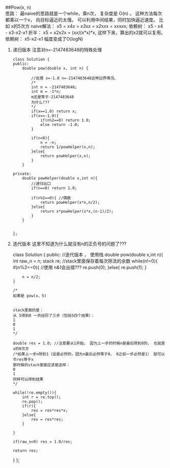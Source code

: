 ##Pow(x, n)    
思路：
最naive的思路就是一个while，乘n次， 复杂度是 O(n) 。 这种方法每次都乘以一个x，  向目标逼近的太慢。
可以利用中间结果，同时加快逼近速度。
比如 x的5次方
naive解法：
x5 = x4*x = x3*x*x = x2*x*x*x = x*x*x*x*x;
依赖树： x5 - x4 - x3-x2-x1
折半：
x5 = x2*x2*x = (x*x)*(x*x)*x,  这样下来，算出的x2就可以复用。
依赖树： x5-x2-x1
幅度变成了O(logN)

1. 	递归版本
	注意对n=-2147483648的特殊处理
	
		class Solution {
		public:
		    double pow(double x, int n) {
		        
		        //处理 x=-1.0 n=-2147483648这种边界情况。
		        /*
		        int n = -2147483648;
		        int m = -1*n;
		        m还是等于-2147483648
		        为什么???
		        */
		        if(x==1.0) return x;
		        if(x==-1.0){
		            if(n%2==0) return 1.0;
		            else return -1.0;
		        }
		        
		        if(n<0){
		            n = -n;
		            return 1/powHelper(x,n);
		        }else{
		            return powHelper(x,n);
		        }
		    }
		    
		private:
		    double powHelper(double x,int n){
		        //递归出口
		    	if(n==0) return 1.0;
		    
		    	if(n%2==0){ //偶数
		    		return powHelper(x*x,n/2);	
		    	}else{
		    		return x*powHelper(x*x,(n-1)/2);
		    	}
		    }

		    
		};

2. 	迭代版本
	这里不知道为什么就没有n的正负号的问题了???

	class Solution {
	public:
	//迭代版本 ， 使用栈
	double pow(double x,int n){
	    int raw_n = n;
		stack<int> re; //stack里面保存着每次除法的余数
		while(n!=0){
			if(n%2==0){ //使用 n&1会出错???
				re.push(0);
			}else{
				re.push(1);
			}

			n = n/2;
		}

		/*
		如果是 pow(x，5)


		stack里面的是：
		从 5得到0 一共经历了三步（包括5四个结果）：
		1
		0
		1
		*/

		double res = 1.0; //注意要从1开始， 因为上一步的时候n是最后除到0的， 也就是x的0次方
		/*如果上一步n除到1（这是必然的，因为n最后必然等于0， 0之前一步必然是1） 就可以令res等于x
		那时候的stack里面应该是这样：
		0
		1
		同样可以得到结果
		*/

		while(!re.empty()){
			int r = re.top();
			re.pop();
			if(r){
				res = res*res*x;
			}else{
				res = res*res;
			}

		}
		
		if(raw_n<0) res = 1.0/res;

		return res;

	}
	};


